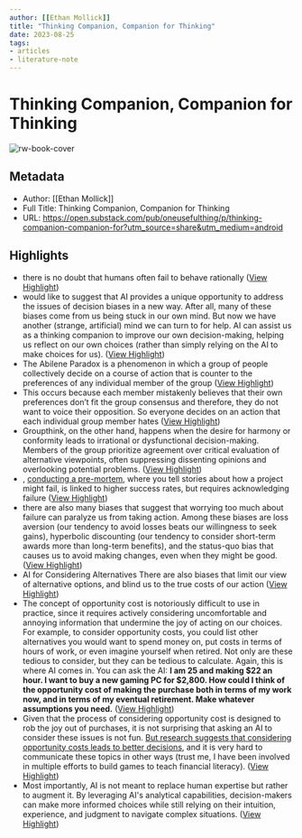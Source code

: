 ```yaml
---
author: [[Ethan Mollick]]
title: "Thinking Companion, Companion for Thinking"
date: 2023-08-25
tags: 
- articles
- literature-note
---
```

# Thinking Companion, Companion for Thinking

![rw-book-cover](https://readwise-assets.s3.amazonaws.com/media/uploaded_book_covers/profile_691412/https3A2F2Fsubstack-post-media.s3.amazonaws.com2Fpub_ysn3DzT.png)

## Metadata
- Author: [[Ethan Mollick]]
- Full Title: Thinking Companion, Companion for Thinking
- URL: https://open.substack.com/pub/oneusefulthing/p/thinking-companion-companion-for?utm_source=share&utm_medium=android

## Highlights
- there is no doubt that humans often fail to behave rationally ([View Highlight](https://read.readwise.io/read/01gx9faknfg5yzpedscedxrv2z))
- would like to suggest that AI provides a unique opportunity to address the issues of decision biases in a new way. After all, many of these biases come from us being stuck in our own mind. But now we have another (strange, artificial) mind we can turn to for help. AI can assist us as a thinking companion to improve our own decision-making, helping us reflect on our own choices (rather than simply relying on the AI to make choices for us). ([View Highlight](https://read.readwise.io/read/01gx9fb8ng9p6aymh48rx999he))
- The Abilene Paradox is a phenomenon in which a group of people collectively decide on a course of action that is counter to the preferences of any individual member of the group ([View Highlight](https://read.readwise.io/read/01gx9fchnpdkrzctc85ya2ke8m))
- This occurs because each member mistakenly believes that their own preferences don’t fit the group consensus and therefore, they do not want to voice their opposition. So everyone decides on an action that each individual group member hates ([View Highlight](https://read.readwise.io/read/01gx9fczp2ra6c4sz30a85fmyt))
- Groupthink, on the other hand, happens when the desire for harmony or conformity leads to irrational or dysfunctional decision-making. Members of the group prioritize agreement over critical evaluation of alternative viewpoints, often suppressing dissenting opinions and overlooking potential problems. ([View Highlight](https://read.readwise.io/read/01gx9fdawp1f26jfcvdz0phbah))
- , [conducting a pre-mortem](https://twitter.com/emollick/status/1424485364136251392?s=20), where you tell stories about how a project might fail, is linked to higher success rates, but requires acknowledging failure ([View Highlight](https://read.readwise.io/read/01gx9fdzrj3dpzv3n9dcvgdj8j))
- there are also many biases that suggest that worrying too much about failure can paralyze us from taking action. Among these biases are loss aversion (our tendency to avoid losses beats our willingness to seek gains), hyperbolic discounting (our tendency to consider short-term awards more than long-term benefits), and the status-quo bias that causes us to avoid making changes, even when they might be good. ([View Highlight](https://read.readwise.io/read/01gx9ffdze4gd878bbbwevbzk6))
- AI for Considering Alternatives
  There are also biases that limit our view of alternative options, and blind us to the true costs of our action ([View Highlight](https://read.readwise.io/read/01gx9fkj5tce327r8xxfj2509d))
- The concept of opportunity cost is notoriously difficult to use in practice, since it requires actively considering uncomfortable and annoying information that undermine the joy of acting on our choices. For example, to consider opportunity costs, you could list other alternatives you would want to spend money on, put costs in terms of hours of work, or even imagine yourself when retired. Not only are these tedious to consider, but they can be tedious to calculate. Again, this is where AI comes in. You can ask the AI: **I am 25 and making $22 an hour. I want to buy a new gaming PC for $2,800. How could I think of the opportunity cost of making the purchase both in terms of my work now, and in terms of my eventual retirement. Make whatever assumptions you need.** ([View Highlight](https://read.readwise.io/read/01gx9fnvzgw41dnctfh16thba3))
- Given that the process of considering opportunity cost is designed to rob the joy out of purchases, it is not surprising that asking an AI to consider these issues is not fun. [But research suggests that considering opportunity costs leads to better decisions](https://research.stlouisfed.org/publications/page1-econ/2019/10/01/money-and-missed-opportunities), and it is very hard to communicate these topics in other ways (trust me, I have been involved in multiple efforts to build games to teach financial literacy). ([View Highlight](https://read.readwise.io/read/01gx9fpaxtcc3g815fznmaz588))
- Most importantly, AI is not meant to replace human expertise but rather to augment it. By leveraging AI's analytical capabilities, decision-makers can make more informed choices while still relying on their intuition, experience, and judgment to navigate complex situations. ([View Highlight](https://read.readwise.io/read/01gx9fpy0aj373n4gers246emr))
